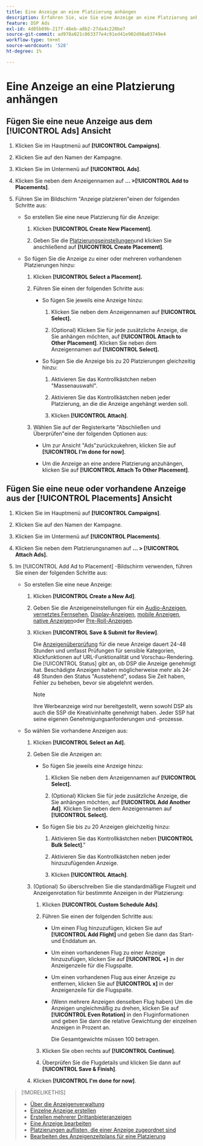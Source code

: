 ```yaml
---
title: Eine Anzeige an eine Platzierung anhängen
description: Erfahren Sie, wie Sie eine Anzeige an eine Platzierung anhängen.
feature: DSP Ads
exl-id: 4d85b89b-217f-46eb-a8b2-27da4c220be7
source-git-commit: ad978a021c063377e4c91ed41e902d98a03749e4
workflow-type: tm+mt
source-wordcount: '528'
ht-degree: 1%

---
```


# Eine Anzeige an eine Platzierung anhängen

## Fügen Sie eine neue Anzeige aus dem [!UICONTROL Ads] Ansicht

1. Klicken Sie im Hauptmenü auf **[!UICONTROL Campaigns]**.

1. Klicken Sie auf den Namen der Kampagne.

1. Klicken Sie im Untermenü auf **[!UICONTROL Ads]**.

1. Klicken Sie neben dem Anzeigennamen auf  **... >[!UICONTROL Add to Placements]**.

1. Führen Sie im Bildschirm &quot;Anzeige platzieren&quot;einen der folgenden Schritte aus:

   * So erstellen Sie eine neue Platzierung für die Anzeige:

      1. Klicken **[!UICONTROL Create New Placement]**.

      1. Geben Sie die [Platzierungseinstellungen](/help/dsp/campaign-management/placements/placement-settings.md)und klicken Sie anschließend auf **[!UICONTROL Create Placement]**.
   * So fügen Sie die Anzeige zu einer oder mehreren vorhandenen Platzierungen hinzu:

      1. Klicken **[!UICONTROL Select a Placement].**

      1. Führen Sie einen der folgenden Schritte aus:

         * So fügen Sie jeweils eine Anzeige hinzu:

            1. Klicken Sie neben dem Anzeigennamen auf **[!UICONTROL Select].**

            1. (Optional) Klicken Sie für jede zusätzliche Anzeige, die Sie anhängen möchten, auf **[!UICONTROL Attach to Other Placement]**. Klicken Sie neben dem Anzeigennamen auf **[!UICONTROL Select].**
         * So fügen Sie die Anzeige bis zu 20 Platzierungen gleichzeitig hinzu:

            1. Aktivieren Sie das Kontrollkästchen neben &quot;Massenauswahl&quot;.

            1. Aktivieren Sie das Kontrollkästchen neben jeder Platzierung, an die die Anzeige angehängt werden soll.

            1. Klicken **[!UICONTROL Attach]**.
      1. Wählen Sie auf der Registerkarte &quot;Abschließen und Überprüfen&quot;eine der folgenden Optionen aus:

         * Um zur Ansicht &quot;Ads&quot;zurückzukehren, klicken Sie auf **[!UICONTROL I'm done for now]**.

         * Um die Anzeige an eine andere Platzierung anzuhängen, klicken Sie auf **[!UICONTROL Attach To Other Placement]**.




## Fügen Sie eine neue oder vorhandene Anzeige aus der [!UICONTROL Placements] Ansicht

1. Klicken Sie im Hauptmenü auf **[!UICONTROL Campaigns]**.

1. Klicken Sie auf den Namen der Kampagne.

1. Klicken Sie im Untermenü auf **[!UICONTROL Placements]**.

1. Klicken Sie neben dem Platzierungsnamen auf  **... > [!UICONTROL Attach Ads].**

1. Im [!UICONTROL Add Ad to Placement] -Bildschirm verwenden, führen Sie einen der folgenden Schritte aus:

   * So erstellen Sie eine neue Anzeige:

      1. Klicken **[!UICONTROL Create a New Ad]**.

      1. Geben Sie die Anzeigeneinstellungen für ein [Audio-Anzeigen](ad-settings-audio.md), [vernetztes Fernsehen](ad-settings-connected-tv.md), [Display-Anzeigen](ad-settings-display.md), [mobile Anzeigen](ad-settings-mobile.md), [native Anzeigen](ad-settings-native.md)oder [Pre-Roll-Anzeigen](ad-settings-pre-roll.md).

      1. Klicken **[!UICONTROL Save & Submit for Review]**.

         Die [Anzeigenüberprüfung](ad-about.md) für die neue Anzeige dauert 24-48 Stunden und umfasst Prüfungen für sensible Kategorien, Klickfunktionen auf URL-Funktionalität und Vorschau-Rendering. Die [!UICONTROL Status] gibt an, ob DSP die Anzeige genehmigt hat. Beschädigte Anzeigen haben möglicherweise mehr als 24-48 Stunden den Status &quot;Ausstehend&quot;, sodass Sie Zeit haben, Fehler zu beheben, bevor sie abgelehnt werden.

         >[!NOTE]
         >
         >Ihre Werbeanzeige wird nur bereitgestellt, wenn sowohl DSP als auch die SSP die Kreativinhalte genehmigt haben. Jeder SSP hat seine eigenen Genehmigungsanforderungen und -prozesse.
   * So wählen Sie vorhandene Anzeigen aus:

      1. Klicken **[!UICONTROL Select an Ad].**

      1. Geben Sie die Anzeigen an:
         * So fügen Sie jeweils eine Anzeige hinzu:

            1. Klicken Sie neben dem Anzeigennamen auf **[!UICONTROL Select].**

            1. (Optional) Klicken Sie für jede zusätzliche Anzeige, die Sie anhängen möchten, auf **[!UICONTROL Add Another Ad]**. Klicken Sie neben dem Anzeigennamen auf **[!UICONTROL Select].**
         * So fügen Sie bis zu 20 Anzeigen gleichzeitig hinzu:

            1. Aktivieren Sie das Kontrollkästchen neben **[!UICONTROL Bulk Select]**.&quot;

            1. Aktivieren Sie das Kontrollkästchen neben jeder hinzuzufügenden Anzeige.

            1. Klicken **[!UICONTROL Attach]**.
      1. (Optional) So überschreiben Sie die standardmäßige Flugzeit und Anzeigenrotation für bestimmte Anzeigen in der Platzierung:

         1. Klicken **[!UICONTROL Custom Schedule Ads]**.

         1. Führen Sie einen der folgenden Schritte aus:

            * Um einen Flug hinzuzufügen, klicken Sie auf **[!UICONTROL Add Flight]** und geben Sie dann das Start- und Enddatum an.

            * Um einen vorhandenen Flug zu einer Anzeige hinzuzufügen, klicken Sie auf **[!UICONTROL +]** in der Anzeigenzeile für die Flugspalte.

            * Um einen vorhandenen Flug aus einer Anzeige zu entfernen, klicken Sie auf **[!UICONTROL x]** in der Anzeigenzeile für die Flugspalte.

            * (Wenn mehrere Anzeigen denselben Flug haben) Um die Anzeigen ungleichmäßig zu drehen, klicken Sie auf **[!UICONTROL Even Rotation]** in den Fluginformationen und geben Sie dann die relative Gewichtung der einzelnen Anzeigen in Prozent an.

               Die Gesamtgewichte müssen 100 betragen.
         1. Klicken Sie oben rechts auf **[!UICONTROL Continue]**.

         1. Überprüfen Sie die Flugdetails und klicken Sie dann auf **[!UICONTROL Save & Finish]**.
      1. Klicken **[!UICONTROL I'm done for now]**.






>[!MORELIKETHIS]
>
>* [Über die Anzeigenverwaltung](ad-about.md)
>* [Einzelne Anzeige erstellen](ad-create.md)
>* [Erstellen mehrerer Drittanbieteranzeigen](ad-create-multiple.md)
>* [Eine Anzeige bearbeiten](ad-edit.md)
>* [Platzierungen auflisten, die einer Anzeige zugeordnet sind](ad-list-placements.md)
>* [Bearbeiten des Anzeigenzeitplans für eine Platzierung](/help/dsp/campaign-management/placements/placement-edit-ad-schedule.md)

